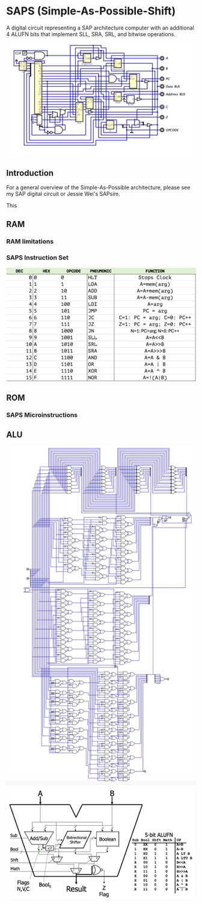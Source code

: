 # SAPS (Simple-As-Possible-Shift)
A digital circuit representing a SAP architecture computer with an additional 4 ALUFN bits that implement SLL, SRA, SRL, and bitwise operations.

<img src="Images/SAPS.png">

## Introduction

For a general overview of the Simple-As-Possible architecture, please see my SAP digital circuit or Jessie Wei's SAPsim. 

This 

## RAM

### RAM limitations

### SAPS Instruction Set

<img src="Images/Ins.png">

## ROM

### SAPS Microinstructions

## ALU

<img src="Images/ALU.png">

<img src="Images/ALUFN.png">
